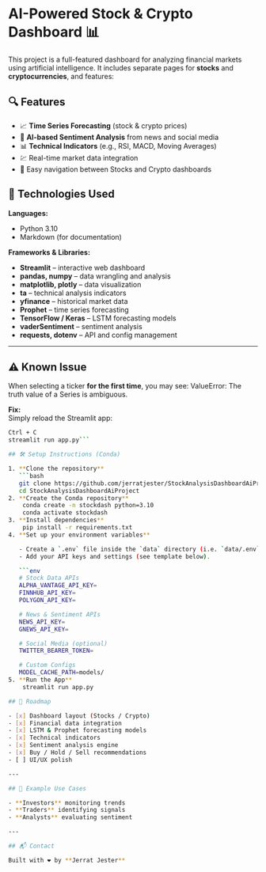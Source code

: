 # AI-Powered Stock & Crypto Dashboard 📊

This project is a full-featured dashboard for analyzing financial markets using artificial intelligence. It includes separate pages for **stocks** and **cryptocurrencies**, and features:

## 🔍 Features

- 📈 **Time Series Forecasting** (stock & crypto prices)
- 🧠 **AI-based Sentiment Analysis** from news and social media
- 📊 **Technical Indicators** (e.g., RSI, MACD, Moving Averages)
- 💹 Real-time market data integration
- 🧭 Easy navigation between Stocks and Crypto dashboards



## 🧪 Technologies Used

**Languages:**
- Python 3.10
- Markdown (for documentation)

**Frameworks & Libraries:**
- **Streamlit** – interactive web dashboard  
- **pandas, numpy** – data wrangling and analysis  
- **matplotlib, plotly** – data visualization  
- **ta** – technical analysis indicators  
- **yfinance** – historical market data  
- **Prophet** – time series forecasting  
- **TensorFlow / Keras** – LSTM forecasting models  
- **vaderSentiment** – sentiment analysis  
- **requests, dotenv** – API and config management  

---
## ⚠️ Known Issue
When selecting a ticker **for the first time**, you may see:
ValueError: The truth value of a Series is ambiguous.


**Fix:**  
Simply reload the Streamlit app:

```bash
Ctrl + C
streamlit run app.py```

## 🛠️ Setup Instructions (Conda)

1. **Clone the repository**
   ```bash
   git clone https://github.com/jerratjester/StockAnalysisDashboardAiProject.git
   cd StockAnalysisDashboardAiProject
2. **Create the Conda repository**
    conda create -n stockdash python=3.10
    conda activate stockdash
3. **Install dependencies**
    pip install -r requirements.txt
4. **Set up your environment variables**

   - Create a `.env` file inside the `data` directory (i.e. `data/.env`).
   - Add your API keys and settings (see template below).

   ```env
   # Stock Data APIs
   ALPHA_VANTAGE_API_KEY=
   FINNHUB_API_KEY=
   POLYGON_API_KEY=

   # News & Sentiment APIs
   NEWS_API_KEY=
   GNEWS_API_KEY=

   # Social Media (optional)
   TWITTER_BEARER_TOKEN=

   # Custom Configs
   MODEL_CACHE_PATH=models/
5. **Run the App**
    streamlit run app.py

## 📌 Roadmap

- [x] Dashboard layout (Stocks / Crypto)
- [x] Financial data integration
- [x] LSTM & Prophet forecasting models
- [x] Technical indicators
- [x] Sentiment analysis engine
- [x] Buy / Hold / Sell recommendations
- [ ] UI/UX polish

---

## 🤖 Example Use Cases

- **Investors** monitoring trends  
- **Traders** identifying signals  
- **Analysts** evaluating sentiment  

---

## 📬 Contact

Built with ❤️ by **Jerrat Jester**

